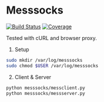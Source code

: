# Messsocks
[![Build Status](https://travis-ci.org/kaiwk/messsocks.svg?branch=master)](https://travis-ci.org/kaiwk/messsocks)
[![Coverage](https://sonarcloud.io/api/project_badges/measure?project=kaiwk_messsocks&metric=coverage)](https://sonarcloud.io/dashboard?id=kaiwk_messsocks)

Tested with cURL and browser proxy.

1. Setup

``` bash
sudo mkdir /var/log/messsocks
sudo chmod $USER /var/log/messsocks
  ```

2. Client & Server

``` bash
python messsocks/messclient.py
python messsocks/messserver.py
```
